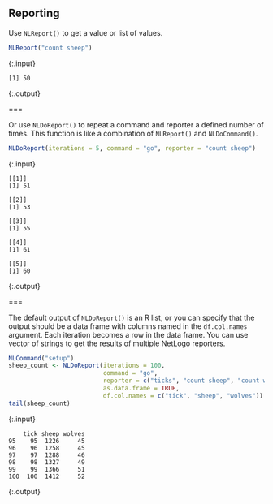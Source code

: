 ---
---

## Reporting

Use `NLReport()` to get a value or list of values.


~~~r
NLReport("count sheep")
~~~
{:.input}
~~~
[1] 50
~~~
{:.output}

===

Or use `NLDoReport()` to repeat a command and reporter a defined number of times. This function is like a combination of `NLReport()` and `NLDoCommand()`.


~~~r
NLDoReport(iterations = 5, command = "go", reporter = "count sheep")
~~~
{:.input}
~~~
[[1]]
[1] 51

[[2]]
[1] 53

[[3]]
[1] 55

[[4]]
[1] 61

[[5]]
[1] 60
~~~
{:.output}

===

The default output of `NLDoReport()` is an R list, or you can specify that the output should be a data frame with columns named in the `df.col.names` argument. Each iteration becomes a row in the data frame. You can use vector of strings to get the results of multiple NetLogo reporters. 


~~~r
NLCommand("setup")
sheep_count <- NLDoReport(iterations = 100, 
                          command = "go", 
                          reporter = c("ticks", "count sheep", "count wolves"),
                          as.data.frame = TRUE,
                          df.col.names = c("tick", "sheep", "wolves"))
tail(sheep_count)
~~~
{:.input}
~~~
    tick sheep wolves
95    95  1226     45
96    96  1258     45
97    97  1288     46
98    98  1327     49
99    99  1366     51
100  100  1412     52
~~~
{:.output}


